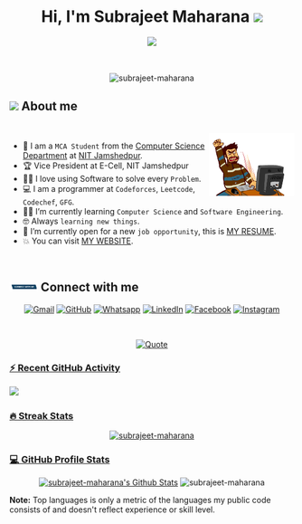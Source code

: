 <h1 align="center">Hi, I'm Subrajeet Maharana <img src="https://media.giphy.com/media/hvRJCLFzcasrR4ia7z/giphy.gif" width="35"></h1>

<p align="center">
    <a href="https://github.com/DenverCoder1/readme-typing-svg">
        <img src="https://readme-typing-svg.herokuapp.com?font=monospace&color=808080&size=25&center=true&vCenter=true&width=600&height=100&lines=Full+Stack+Web+Developer;Computer+Science+Student+@NIT+Jamshedpur;Always+learning+new+things;">
    </a>
</p>

<br>

<p align="center"> 
	<img src="https://komarev.com/ghpvc/?username=subrajeet-maharana&color=blueviolet" alt="subrajeet-maharana" height=25px, width=130px/> 
</p>

## <img src = "https://i.pinimg.com/originals/3f/7e/4e/3f7e4eff7c96e9fe4b8b4b1ff3f7bdb5.gif" width = 6.5%> About me

<br>

<img align="right" src="https://github.com/subrajeet-maharana/subrajeet-maharana/blob/main/Images/coderTyping.gif?raw=true" width=30%>

- :school: I am a `MCA Student` from the [Computer Science Department](https://www.nitjsr.ac.in/departments/cs) at [NIT Jamshedpur](https://www.nitjsr.ac.in/).
- :trophy: Vice President at E-Cell, NIT Jamshedpur
- :technologist: I love using Software to solve every `Problem`.
- :computer: I am a programmer at `Codeforces`, `Leetcode`, `Codechef`, `GFG`.
- :student: I’m currently learning `Computer Science` and `Software Engineering`.
- :nerd_face: Always `learning new things`.
- :thinking: I’m currently open for a new `job opportunity`, this is [MY RESUME](https://www.subrajeet-maharana.me/SubrajeetResume.pdf).
- :boom: You can visit [MY WEBSITE](https://subrajeet-maharana.me).
<br>

## <img src="https://github.com/subrajeet-maharana/subrajeet-maharana/blob/main/Images/connectWithMe.gif?raw=true" width="10%"> Connect with me
<p align="center">
	<a href="mailto:subrajeet.info@gmail.com"><img img src="https://img.shields.io/badge/gmail-%23EA4335.svg?style=plastic&logo=gmail&logoColor=white" alt="Gmail"/></a>
	<a href="https://github.com/subrajeet-maharana"><img src="https://img.shields.io/badge/github-%23181717.svg?style=plastic&logo=github&logoColor=white" alt="GitHub"/></a>
	<a href="https://wa.me/8327799127"><img src="https://img.shields.io/badge/whatsapp-%2325D366.svg?style=plastic&logo=whatsapp&logoColor=white" alt="Whatsapp"/></a>
	<a href="https://www.linkedin.com/in/subrajeet-maharana/"><img src="https://img.shields.io/badge/linkedin-%230A66C2.svg?style=plastic&logo=linkedin&logoColor=white" alt="LinkedIn"/></a>
	<a href="https://www.facebook.com/subrajeet-maharana"><img src="https://img.shields.io/badge/facebook-%231877F2.svg?style=plastic&logo=facebook&logoColor=white" alt="Facebook"/></a>
	<a href="https://www.instagram.com/subrajeet.maharana/"><img src="https://img.shields.io/badge/instagram-%23E4405F.svg?style=plastic&logo=instagram&logoColor=white" alt="Instagram"/></a>
</p>

<br>
<p align = "center">
	<a href="https://github.com/piyushsuthar/github-readme-quotes"> <img alt = "Quote" src="https://quotes-github-readme.vercel.app/api?type=horizontal&theme=nord_latte&animation=grow_out_in&quoteCategory=programming">
</p>

<h3>⚡ Recent GitHub Activity</h3>

<img src="https://github-readme-activity-graph.vercel.app/graph?username=subrajeet-maharana&bg_color=1a1b27&color=aa82d9&line=628edb&point=64bfaf&area=true&hide_border=true)(https://github.com/ashutosh00710/github-readme-activity-graph)">

<h3> 🔥 Streak Stats</h3>

<p align="center"><img src="https://github-readme-streak-stats.herokuapp.com/?user=subrajeet-maharana&theme=tokyonight_duo" alt="subrajeet-maharana" /></p>

<h3>💻 GitHub Profile Stats</h3>

<p align="center">
    <a href="https://github.com/anuraghazra/github-readme-stats">
	    <img alt="subrajeet-maharana's Github Stats" src="https://github-readme-stats.vercel.app/api?username=subrajeet-maharana&show_icons=true&count_private=true&locale=en&theme=tokyonight&layout=compact" height="230px"/></a>
	  <img src="https://github-readme-stats.vercel.app/api/top-langs?username=subrajeet-maharana&langs_count=10&show_icons=true&locale=en&theme=tokyonight" alt="subrajeet-maharana" height="230px"/>
<br/>

<b>Note:</b> Top languages is only a metric of the languages my public code consists of and doesn't reflect experience or skill level.
</p>
